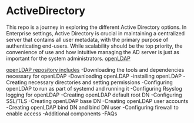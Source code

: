 # ActiveDirectory


This repo is a journey in exploring the different Active Directory options. In Enterprise settings, Active Directory is crucial in maintaining a centralized server
that contains all user metadata, with the primary purpose of authenticating end-users. While scalability should be the top priority, the convenience of use and how intuitive managing the AD server is just
as important for the system administrators.
[openLDAP](#1)






[openLDAP repository includes](#1)
-Downloading the tools and dependencies necessary for openLDAP
-Downloading openLDAP
-installing openLDAP
-Creating necessary directories and setting permissions
-Configuring openLDAP to run as part of systemd and running it
-Configuring Rsyslog logging for openLDAP
-Creating openLDAP default root DN
-Configuring SSL/TLS
-Creating openLDAP base DN
-Creating openLDAP user accounts
-Creating openLDAP bind DN and bind DN user
-Configuring firewall to enable access
-Additional components
-FAQs 




